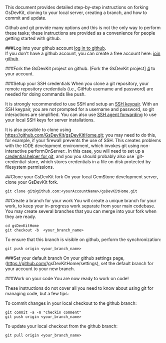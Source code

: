 This document provides detailed step-by-step instructions on forking GsDevKit, cloning to 
your local server, creating a branch, and how to commit and update.  

Github and git provide many options and this is not the only way to perform these tasks; these instructions
are provided as a convenience for people getting started with github. 

###Log into your github account
[log in to github][1].  
If you don't have a github account, you can create a free account here: [join github][2].

###Fork the GsDevKit project on github.
[Fork the GsDevKit project] [4] to your account.  

###Setup your SSH credentials
When you clone a git repository, your remote repository credentials (i.e., GitHub username and password) are needed for doing commands like push.

It is strongly recommended to use SSH and setup an [SSH keypair][5]. With an SSH keypair, you are not prompted for a username and password, so git interactions are simplified. You can also use [SSH agent forwarding][6] to use your local SSH keys for server installations.

It is also possible to clone using https://github.com/GsDevKit/gsDevKitHome.git; you may need to do this, for example, if your firewall prevents the use of SSH. This creates problems with the tODE development environment, which invokes git using non-interactive performOnServer:. In this case, you will need to set up a [credential.helper for git][7], and you you should probably also use `git-credential-store, which stores credentials in a file on disk protected by filesystem permissions.


##Clone your GsDevKit fork
On your local GemStone development server, clone your GsDevKit fork. 

```Shell
git clone git@github.com:<yourAccountName>/gsDevKitHome.git  
```
  
##Create a branch for your work
You will create a unique branch for your work, to keep your in-progress work separate from your main codebase.  You may create several branches that you can merge into your fork when they are ready.

```Shell
cd gsDevKitHome
git checkout -b  <your_branch_name>
```

To ensure that this branch is visible on github, perform the synchronization:
```
git push origin <your_branch_name>
```  

###Set your default branch
On your github settings page, (https://github.com/<yourAccountName>/gsDevKitHome/settings), set the default branch for your account to your new branch. 

###Work on your code
You are now ready to work on code!  

These instructions do not cover all you need to know about using git for managing code, but a few tips: 

To commit changes in your local checkout to the github branch:
```
git commit -a -m "checkin comment"
git push origin <your_branch_name>
```
To update your local checkout from the github branch:
```
git pull origin <your_branch_name>
```

[1]: https://github.com/login
[2]: https://github.com/
[3]: https://github.com/GsDevKit/gsDevKitHome
[4]: https://github.com/GsDevKit/gsDevKitHome/fork
[5]: https://help.github.com/articles/generating-ssh-keys/
[6]: https://developer.github.com/guides/using-ssh-agent-forwarding/
[7]: http://git-scm.com/docs/gitcredentials
